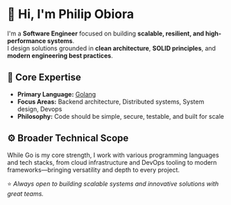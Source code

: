 # 👋 Hi, I'm Philip Obiora


I'm a **Software Engineer** focused on building **scalable, resilient, and high-performance systems**.  
I design solutions grounded in **clean architecture**, **SOLID principles**, and **modern engineering best practices**.

## 🧠 Core Expertise
- **Primary Language:** [Golang](https://go.dev/)
- **Focus Areas:** Backend architecture, Distributed systems, System design, Devops 
- **Philosophy:** Code should be simple, secure,  testable, and built for scale

## ⚙️ Broader Technical Scope
While Go is my core strength, I work with various programming languages and tech stacks, from cloud infrastructure and DevOps tooling to modern frameworks—bringing versatility and depth to every project.



⭐️ *Always open to building scalable systems and innovative solutions with great teams.*

